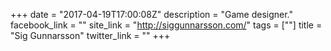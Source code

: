 +++
date = "2017-04-19T17:00:08Z"
description = "Game designer."
facebook_link = ""
site_link = "http://siggunnarsson.com/"
tags = [""]
title = "Sig Gunnarsson"
twitter_link = ""
+++
